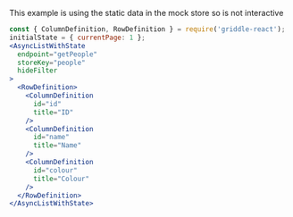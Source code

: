 This example is using the static data in the mock store so is not interactive
```jsx
const { ColumnDefinition, RowDefinition } = require('griddle-react');
initialState = { currentPage: 1 };
<AsyncListWithState
  endpoint="getPeople"
  storeKey="people"
  hideFilter
>
  <RowDefinition>
    <ColumnDefinition
      id="id"
      title="ID"
    />
    <ColumnDefinition
      id="name"
      title="Name"
    />
    <ColumnDefinition
      id="colour"
      title="Colour"
    />
  </RowDefinition>
</AsyncListWithState>
```
